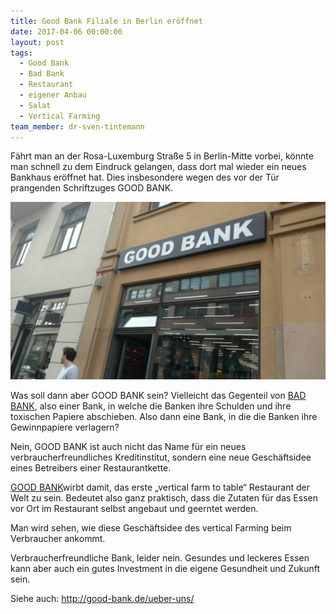 ```yaml
---
title: Good Bank Filiale in Berlin eröffnet
date: 2017-04-06 00:00:00
layout: post
tags:
  - Good Bank
  - Bad Bank
  - Restaurant
  - eigener Anbau
  - Salat
  - Vertical Farming
team_member: dr-sven-tintemann
---
```



Fährt man an der Rosa-Luxemburg Straße 5 in Berlin-Mitte vorbei, könnte man schnell zu dem Eindruck gelangen, dass dort mal wieder ein neues Bankhaus eröffnet hat. Dies insbesondere wegen des vor der Tür prangenden Schriftzuges GOOD BANK.

![GOOD BANK - Berlin - Außenansicht](/uploads/versions/good-bank-berlin---x----1279-720x---.JPG)

Was soll dann aber GOOD BANK sein? Vielleicht das Gegenteil von [BAD BANK](https://de.wikipedia.org/wiki/Bad_Bank), also einer Bank, in welche die Banken ihre Schulden und ihre toxischen Papiere abschieben. Also dann eine Bank, in die die Banken ihre Gewinnpapiere verlagern?

Nein, GOOD BANK ist auch nicht das Name für ein neues verbraucherfreundliches Kreditinstitut, sondern eine neue Geschäftsidee eines Betreibers einer Restaurantkette.

[GOOD BANK](http://good-bank.de/ueber-uns/)wirbt damit, das erste „vertical farm to table“ Restaurant der Welt zu sein. Bedeutet also ganz praktisch, dass die Zutaten für das Essen vor Ort im Restaurant selbst angebaut und geerntet werden.

Man wird sehen, wie diese Geschäftsidee des vertical Farming beim Verbraucher ankommt.

Verbraucherfreundliche Bank, leider nein. Gesundes und leckeres Essen kann aber auch ein gutes Investment in die eigene Gesundheit und Zukunft sein.

Siehe auch: http://good-bank.de/ueber-uns/